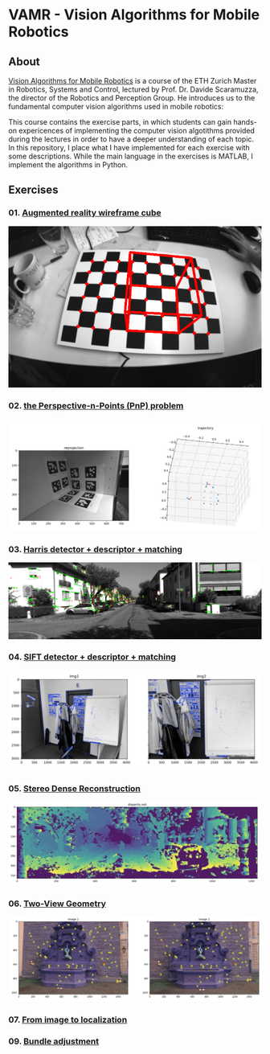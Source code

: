 # VAMR - Vision Algorithms for Mobile Robotics

## About
[Vision Algorithms for Mobile Robotics](http://rpg.ifi.uzh.ch/teaching.html) is a course of the ETH Zurich Master in Robotics, Systems and Control, lectured by Prof. Dr. Davide Scaramuzza, the director of the Robotics and Perception Group. He introduces us to the fundamental computer vision algorithms used in mobile robotics:

This course contains the exercise parts, in which students can gain hands-on expericences of implementing the computer vision algotithms provided during the lectures in order to have a deeper understanding of each topic. In this repository, I place what I have implemented for each exercise with some descriptions. While the main language in the exercises is MATLAB, I implement the algorithms in Python.

## Exercises
### 01. [Augmented reality wireframe cube](https://github.com/teruyuki-yamasaki/VA4MR/tree/main/exercise01)

<img src="https://github.com/teruyuki-yamasaki/VAMR/blob/main/exercise01/results/cube_dots_distorted.png"/>

### 02. [the Perspective-n-Points (PnP) problem](https://github.com/teruyuki-yamasaki/VA4MR/tree/main/exercise02)

<img src="https://github.com/teruyuki-yamasaki/VAMR/blob/main/exercise02/results/pnp.png"/>

### 03. [Harris detector + descriptor + matching](https://github.com/teruyuki-yamasaki/VA4MR/tree/main/exercise03)

<img src="https://github.com/teruyuki-yamasaki/VAMR/blob/main/exercise03/results/matches_000086_grad1_match2_mode1.png"/>


### 04. [SIFT detector + descriptor + matching](https://github.com/teruyuki-yamasaki/VAMR/tree/main/exercise04)

<img src="https://github.com/teruyuki-yamasaki/VAMR/blob/main/exercise04/results/SHIFT.png"/>

### 05. [Stereo Dense Reconstruction](https://github.com/teruyuki-yamasaki/VAMR/tree/main/exercise05)

<img src="https://github.com/teruyuki-yamasaki/VAMR/blob/main/exercise05/results/disparity_ssd_01.png"/>

### 06. [Two-View Geometry](https://github.com/teruyuki-yamasaki/VAMR/tree/main/exercise06)

<img src="https://github.com/teruyuki-yamasaki/VAMR/blob/main/exercise06/results/matches.png"/>

### 07. [From image to localization](https://github.com/teruyuki-yamasaki/VAMR/tree/main/exercise07)


### 09. [Bundle adjustment](https://github.com/teruyuki-yamasaki/VAMR/tree/main/exercise09)
